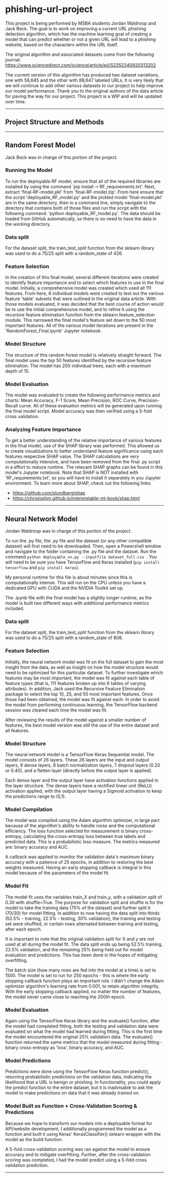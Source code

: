 # phishing-url-project
This project is being performed by MSBA students Jordan Waldroop and Jack Beck.
The goal is to work on improving a current URL phishing detection algorithm, which has the machine learning goal of creating a model that can predict whether or not a given URL will lead to a phishing website, based on the characters within the URL itself.

The original algorithm and associated datasets come from the following journal: https://www.sciencedirect.com/science/article/pii/S2352340920313202

The current version of this algorithm has produced two dataset variations, one with 58,645 and the other with 88,647 labeled URLs.
It is very likely that we will continue to add other various datasets to our project to help improve our model performance.
Thank you to the original authors of the data article for paving the way for our project.
This project is a WIP and will be updated over time.  

---

## Project Structure and Methods

---

## Random Forest Model

Jack Beck was in charge of this portion of the project.

### Running the Model
To run the deployable RF model, ensure that all of the required libraries are installed by using the command 'pip install -r RF_requirements.txt'. Next, extract 'final-RF-model.pkl' from 'final-RF-model.zip'. From here ensure that the script 'deployable_RF_model.py' and the pickled model 'final-model.pkl' are in the same directory, then in a command line, simply navigate to the directory that contains both of those files and run the script with the following command: 'python deployable_RF_model.py'. The data should be loaded from GitHub automatically, so there is no need to have the data in the working directory.

### Data split
For the dataset split, the train_test_split function from the sklearn library was used to do a 75/25 split with a random_state of 426.

### Feature Selection
In the creation of this final model, several different iterations were created to identify feature importance and to select which features to use in the final model. Initially, a comprehensive model was created which used all 111 features. From here, 6 individual models were created to test out the various feature 'table' subsets that were outlined in the original data article. With those models evaluated, it was decided that the best course of action would be to use the initial comprehensive model, and to refine it using the recursive feature elimination function from the sklearn.feature_selection module. This narrowed the final model's feature set down to the 50 most important features. All of the various model iterations are present in the 'RandomForest_Final.ipynb' Jupyter notebook.

### Model Structure
The structure of this random forest model is relatively straight forward. The final model uses the top 50 features identified by the recursive feature elimination. The model has 200 individual trees, each with a maximum depth of 15.

### Model Evaluation
The model was evaluated to create the following performance metrics and charts: Mean Accuracy, F-1 Score, Mean Precision, ROC Curve, Precision-Recall curve. All of these evaluation metrics will be generated upon running the final model script. Model accuracy was then verified using a 5-fold cross validation.

### Analyzing Feature Importance
To get a better understanding of the relative importance of various features in the final model, use of the SHAP library was performed. This allowed us to create visualizations to better understand feature significance using each features respective SHAP value. The SHAP calculations are very computationally intensive, and have been removed from the final .py script in a effort to reduce runtime. The relevant SHAP graphs can be found in this model's Jupyter notebook. Note that SHAP is NOT installed with 'RF_requirements.txt', so you will have to install it separately in you Jupyter environment. To learn more about SHAP, check out the following links:
- https://github.com/slundberg/shap
- https://christophm.github.io/interpretable-ml-book/shap.html

---

## Neural Network Model

Jordan Waldroop was in charge of this portion of the project.


To run the .py file, the .py file and the dataset (or any other compatible dataset) will first need to be downloaded. Then, open a Powershell window and navigate to the folder containing the .py file and the dataset. Run the command ```python deployable_nn.py --inputfile dataset_full.csv ```. You will need to be sure you have TensorFlow and Keras installed (```pip install tensorflow``` and ```pip install keras```).

My personal runtime for this file is about  minutes since this is computationally intense. This will run on the CPU unless you have a dedicated GPU with CUDA and the NVIDIA Toolkit set up.

The .ipynb file with the final model has a slightly longer runtime, as the model is built two different ways with additional performance metrics included.

### Data split
For the dataset split, the train_test_split function from the sklearn library was used to do a 75/25 split with a random_state of 808.

### Feature Selection
Initially, the neural network model was fit on the full dataset to gain the most insight from the data, as well as insight on how the model structure would need to be optimized for this particular dataset. To further investigate which features may be most important, the model was fit against each table of feature types (that is, 111 features broken up into 6 tables of varying attributes). In addition, Jack used the Recursive Feature Elimination package to select the top 10, 25, and 50 most important features. Once those had been obtained, the model was fit against each. In order to avoid the model from performing continuous learning, the TensorFlow backend session was cleared each time the model was fit.

After reviewing the results of the model against a smaller number of features, the best model version was still the use of the entire dataset and all features.

### Model Structure
The neural network model is a TensorFlow Keras Sequential model. The model consists of 26 layers. These 26 layers are the input and output layers, 8 dense layers, 8 batch normalization layers, 7 dropout layers (0.20 or 0.40), and a flatten layer (directly before the output layer is applied).

Each dense layer and the output layer have activation functions applied in the layer structure. The dense layers have a rectified linear unit (ReLU) activation applied, with the output layer having a Sigmoid activation to keep the predictions range to (0,1).


### Model Compilation
The model was compiled using the Adam algorithm optimizer, in large part because of the algorithm's ability to handle noise and the computational efficiency. The loss function selected for measurement is binary cross-entropy, calculating the cross-entropy loss between true labels and predicted data. This is a probabilistic loss measure. The metrics measured are: binary accuracy and AUC.

A callback was applied to monitor the validation data's maximum binary accuracy with a patience of 25 epochs, in addition to restoring the best weights measured. Having an early stopping callback is integral in this model because of the parameters of the model fit.

### Model Fit
The model fit uses the variables train_X and train_y, with a validation split of 0.30 with shuffle=True. The purpose for validation split and shuffle is for the model to take the training data (75% of the dataset) and further split it (70/30) for model fitting. In addition to now having the data split into thirds (52.5% - training, 22.5% - testing, 30% validation), the training and testing set were shuffled, or certain rows alternated between training and testing, after each epoch.

It is important to note that the original validation split for X and y *are not* used at all during the model fit. The data split ends up being 52.5% training, 22.5% validation, and the remaining 25% being held out for model evaluation and predictions. This has been done in the hopes of mitigating overfitting.

The batch size (how many rows are fed into the model at a time) is set to 1500. The model is set to run for 250 epochs - this is where the early stopping callback function plays an important role. I didn't change the Adam optimizer algorithm's learning rate from 0.001, to retain algorithm integrity. With the early stopping callback applied, no matter the number of features, the model never came close to reaching the 200th epoch.

### Model Evaluation
Again using the TensorFlow Keras library and the evaluate() function, after the model had completed fitting, both the testing and validation data were evaluated on what the model had learned during fitting. This is the first time the model encountered the original 25% validation data. The evaluate() function returned the same metrics that the model measured during fitting - binary cross-entropy as 'loss', binary accuracy, and AUC.

### Model Predictions
Predictions were done using the TensorFlow Keras function predict(), returning probabilistic predictions on the validation data, indicating the likelihood that a URL is benign or phishing. In functionality, you could apply the predict function to the entire dataset, but it is inadvisable to ask the model to make predictions on data that it was already trained on.

### Model Built as Function + Cross-Validation Scoring & Predictions
Because we hope to transform our models into a deployable format for API/website development, I additionally programmed the model as a function and built it using Keras' KerasClassifier() sklearn wrapper with the model as the build function.

A 5-fold cross-validation scoring was ran against the model to ensure accuracy and to mitigate overfitting. Further, after the cross-validation scoring was completed, I had the model predict using a 5-fold cross validation prediction.


---
